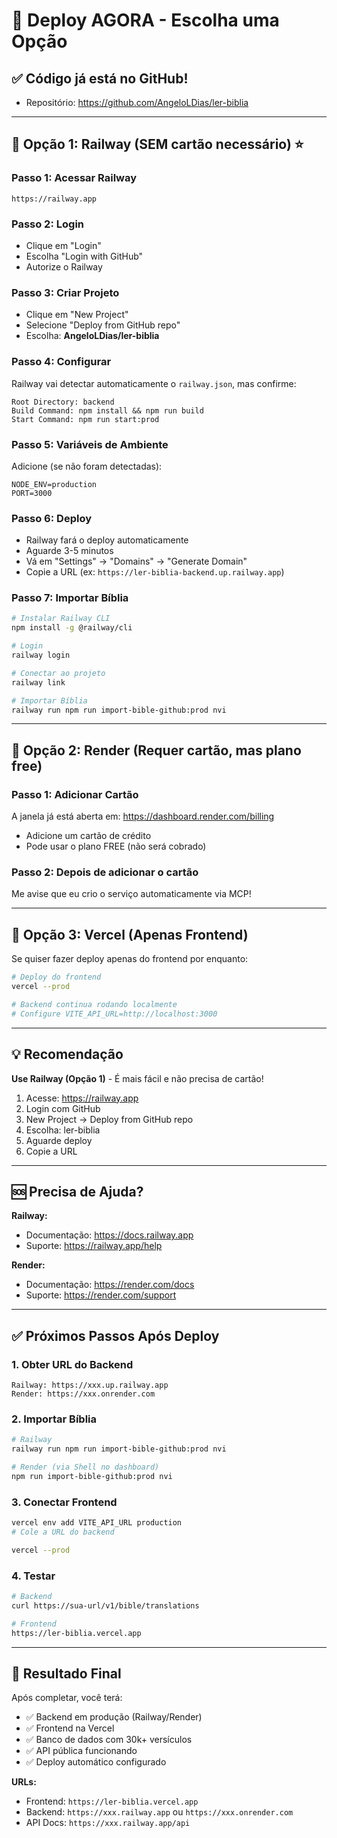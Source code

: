 # 🚀 Deploy AGORA - Escolha uma Opção

## ✅ Código já está no GitHub!
- Repositório: https://github.com/AngeloLDias/ler-biblia

---

## 🎯 Opção 1: Railway (SEM cartão necessário) ⭐

### Passo 1: Acessar Railway
```
https://railway.app
```

### Passo 2: Login
- Clique em "Login"
- Escolha "Login with GitHub"
- Autorize o Railway

### Passo 3: Criar Projeto
- Clique em "New Project"
- Selecione "Deploy from GitHub repo"
- Escolha: **AngeloLDias/ler-biblia**

### Passo 4: Configurar
Railway vai detectar automaticamente o `railway.json`, mas confirme:

```
Root Directory: backend
Build Command: npm install && npm run build
Start Command: npm run start:prod
```

### Passo 5: Variáveis de Ambiente
Adicione (se não foram detectadas):
```
NODE_ENV=production
PORT=3000
```

### Passo 6: Deploy
- Railway fará o deploy automaticamente
- Aguarde 3-5 minutos
- Vá em "Settings" → "Domains" → "Generate Domain"
- Copie a URL (ex: `https://ler-biblia-backend.up.railway.app`)

### Passo 7: Importar Bíblia
```bash
# Instalar Railway CLI
npm install -g @railway/cli

# Login
railway login

# Conectar ao projeto
railway link

# Importar Bíblia
railway run npm run import-bible-github:prod nvi
```

---

## 🎯 Opção 2: Render (Requer cartão, mas plano free)

### Passo 1: Adicionar Cartão
A janela já está aberta em: https://dashboard.render.com/billing

- Adicione um cartão de crédito
- Pode usar o plano FREE (não será cobrado)

### Passo 2: Depois de adicionar o cartão
Me avise que eu crio o serviço automaticamente via MCP!

---

## 🎯 Opção 3: Vercel (Apenas Frontend)

Se quiser fazer deploy apenas do frontend por enquanto:

```bash
# Deploy do frontend
vercel --prod

# Backend continua rodando localmente
# Configure VITE_API_URL=http://localhost:3000
```

---

## 💡 Recomendação

**Use Railway (Opção 1)** - É mais fácil e não precisa de cartão!

1. Acesse: https://railway.app
2. Login com GitHub
3. New Project → Deploy from GitHub repo
4. Escolha: ler-biblia
5. Aguarde deploy
6. Copie a URL

---

## 🆘 Precisa de Ajuda?

**Railway:**
- Documentação: https://docs.railway.app
- Suporte: https://railway.app/help

**Render:**
- Documentação: https://render.com/docs
- Suporte: https://render.com/support

---

## ✅ Próximos Passos Após Deploy

### 1. Obter URL do Backend
```
Railway: https://xxx.up.railway.app
Render: https://xxx.onrender.com
```

### 2. Importar Bíblia
```bash
# Railway
railway run npm run import-bible-github:prod nvi

# Render (via Shell no dashboard)
npm run import-bible-github:prod nvi
```

### 3. Conectar Frontend
```bash
vercel env add VITE_API_URL production
# Cole a URL do backend

vercel --prod
```

### 4. Testar
```bash
# Backend
curl https://sua-url/v1/bible/translations

# Frontend
https://ler-biblia.vercel.app
```

---

## 🎉 Resultado Final

Após completar, você terá:
- ✅ Backend em produção (Railway/Render)
- ✅ Frontend na Vercel
- ✅ Banco de dados com 30k+ versículos
- ✅ API pública funcionando
- ✅ Deploy automático configurado

**URLs:**
- Frontend: `https://ler-biblia.vercel.app`
- Backend: `https://xxx.railway.app` ou `https://xxx.onrender.com`
- API Docs: `https://xxx.railway.app/api`

